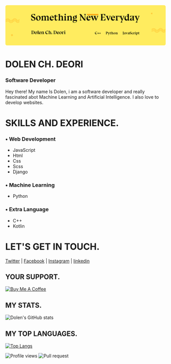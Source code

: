 ![Banner Image](https://github.com/DolenDeori/DolenDeori/blob/main/banner-github.png)
# DOLEN CH. DEORI
### Software Developer

Hey there! My name Is Dolen, i am a software developer and really fascinated abot Machine Learning and Artificial Intelligence.
I also love to develop websites.

# SKILLS AND EXPERIENCE.
### • Web Development
* JavaScript 
* Html
* Css
* Scss
* Django

### • Machine Learning
* Python

### • Extra Language
* C++
* Kotlin

# LET'S GET IN TOUCH. 
[Twitter](https://twitter.com/ChDulen) | [Facebook](https://www.facebook.com/dCoderBoy) | [Instagram](https://www.instagram.com/_d_deori_/) | [linkedin](https://www.linkedin.com/in/dolendeori/)

## YOUR SUPPORT.
<a href="https://www.buymeacoffee.com/dolendeori" target="_blank"><img src="https://cdn.buymeacoffee.com/buttons/v2/default-yellow.png" alt="Buy Me A Coffee" style="height: 60px !important;width: 217px !important;" ></a>

## MY STATS.
![Dolen's GitHub stats](https://github-readme-stats.vercel.app/api?username=DolenDeori&show_icons=true) <br>

## MY TOP LANGUAGES.
[![Top Langs](https://github-readme-stats.vercel.app/api/top-langs/?username=DolenDeori&layout=compact)](https://github.com/DolenDeori/github-readme-stats)




![Profile views](https://gpvc.arturio.dev/DolenDeori)
![Pull request](https://img.shields.io/github/issues-pr/DolenDeori/github-readme-stats?color=0088ff)
